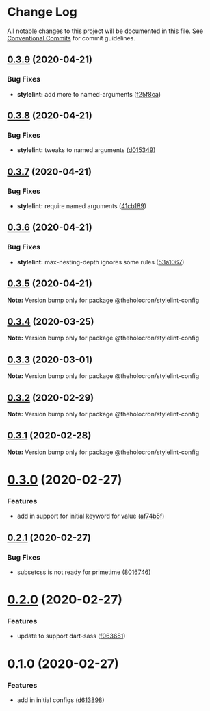 # Change Log

All notable changes to this project will be documented in this file.
See [Conventional Commits](https://conventionalcommits.org) for commit guidelines.

## [0.3.9](https://github.com/the-holocron/threepio/compare/@theholocron/stylelint-config@0.3.8...@theholocron/stylelint-config@0.3.9) (2020-04-21)


### Bug Fixes

* **stylelint:** add more to named-arguments ([f25f8ca](https://github.com/the-holocron/threepio/commit/f25f8ca61b3f42d6932e1d6cc81bb52fd8bdffd7))





## [0.3.8](https://github.com/the-holocron/threepio/compare/@theholocron/stylelint-config@0.3.7...@theholocron/stylelint-config@0.3.8) (2020-04-21)


### Bug Fixes

* **stylelint:** tweaks to named arguments ([d015349](https://github.com/the-holocron/threepio/commit/d0153490bb402de8c75c5e3f5b0221a6c43bbed7))





## [0.3.7](https://github.com/the-holocron/threepio/compare/@theholocron/stylelint-config@0.3.6...@theholocron/stylelint-config@0.3.7) (2020-04-21)


### Bug Fixes

* **stylelint:** require named arguments ([41cb189](https://github.com/the-holocron/threepio/commit/41cb189437636d3dba84fae71b4cfe93c214a7ad))





## [0.3.6](https://github.com/the-holocron/threepio/compare/@theholocron/stylelint-config@0.3.5...@theholocron/stylelint-config@0.3.6) (2020-04-21)


### Bug Fixes

* **stylelint:** max-nesting-depth ignores some rules ([53a1067](https://github.com/the-holocron/threepio/commit/53a10671159b89c0a65845e606334b6def87ae60))





## [0.3.5](https://github.com/the-holocron/threepio/compare/@theholocron/stylelint-config@0.3.4...@theholocron/stylelint-config@0.3.5) (2020-04-21)

**Note:** Version bump only for package @theholocron/stylelint-config





## [0.3.4](https://github.com/the-holocron/threepio/compare/@theholocron/stylelint-config@0.3.3...@theholocron/stylelint-config@0.3.4) (2020-03-25)

**Note:** Version bump only for package @theholocron/stylelint-config





## [0.3.3](https://github.com/the-holocron/threepio/compare/@theholocron/stylelint-config@0.3.2...@theholocron/stylelint-config@0.3.3) (2020-03-01)

**Note:** Version bump only for package @theholocron/stylelint-config





## [0.3.2](https://github.com/the-holocron/threepio/compare/@theholocron/stylelint-config@0.3.1...@theholocron/stylelint-config@0.3.2) (2020-02-29)

**Note:** Version bump only for package @theholocron/stylelint-config





## [0.3.1](https://github.com/the-holocron/threepio/compare/@theholocron/stylelint-config@0.3.0...@theholocron/stylelint-config@0.3.1) (2020-02-28)

**Note:** Version bump only for package @theholocron/stylelint-config





# [0.3.0](https://github.com/the-holocron/threepio/compare/@theholocron/stylelint-config@0.2.1...@theholocron/stylelint-config@0.3.0) (2020-02-27)


### Features

* add in support for initial keyword for value ([af74b5f](https://github.com/the-holocron/threepio/commit/af74b5f2587e435bcc77957b8b2b60234deddfc8))





## [0.2.1](https://github.com/the-holocron/threepio/compare/@theholocron/stylelint-config@0.2.0...@theholocron/stylelint-config@0.2.1) (2020-02-27)


### Bug Fixes

* subsetcss is not ready for primetime ([8016746](https://github.com/the-holocron/threepio/commit/8016746fdb8737392c0615fa446018fca4b63fdb))





# [0.2.0](https://github.com/the-holocron/threepio/compare/@theholocron/stylelint-config@0.1.0...@theholocron/stylelint-config@0.2.0) (2020-02-27)


### Features

* update to support dart-sass ([f063651](https://github.com/the-holocron/threepio/commit/f063651b93ec75dfd14e1ccf011f852e35286438))





# 0.1.0 (2020-02-27)


### Features

* add in initial configs ([d613898](https://github.com/the-holocron/threepio/commit/d613898f18bb20b7fc879d80c15f025555de2765))
